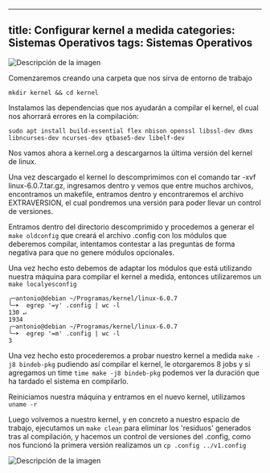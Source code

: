 
---
title: Configurar kernel a medida
categories: Sistemas Operativos
tags: Sistemas Operativos
---

![Descripción de la imagen](/images/linux-6.0.jpg)

Comenzaremos creando una carpeta que nos sirva de entorno de trabajo

`mkdir kernel && cd kernel`


Instalamos las dependencias que nos ayudarán a compilar el kernel, el cual nos ahorrará errores en la compilación:


`sudo apt install build-essential flex nbison openssl libssl-dev dkms libncurses-dev ncurses-dev qtbase5-dev libelf-dev`

Nos vamos ahora a kernel.org a descargarnos la última versión del kernel de linux.

Una vez descargado el kernel lo descomprimimos con el comando tar -xvf linux-6.0.7.tar.gz, ingresamos dentro y vemos que entre muchos archivos, encontramos un makefile, entramos dentro y encontraremos el archivo EXTRAVERSION, el cual pondremos una versión para poder llevar un control de versiones.

Entramos dentro del directorio descomprimido y procedemos a generar el `make oldconfig` que creará el archivo .config con los módulos que deberemos compilar, intentamos contestar a las preguntas de forma negativa para que no genere módulos opcionales.

Una vez hecho esto debemos de adaptar los módulos que está utilizando nuestra máquina para compilar el kernel a medida, entonces utilizaremos un `make localyesconfig`

```
╭─antonio@debian ~/Programas/kernel/linux-6.0.7  
╰─➤  egrep '=y' .config | wc -l                                                                                                 130 ↵
1934
╭─antonio@debian ~/Programas/kernel/linux-6.0.7  
╰─➤  egrep '=m' .config | wc -l
3
```

Una vez hecho esto procederemos a probar nuestro kernel a medida `make -j8 bindeb-pkg` pudiendo así compilar el kernel, le otorgaremos 8 jobs y si agregamos un time `time make -j8 bindeb-pkg` podemos ver la duración que ha tardado el sistema en compilarlo.

Reiniciamos nuestra máquina y entramos en el nuevo kernel, utilizamos `uname -r`

Luego volvemos a nuestro kernel, y en concreto a nuestro espacio de trabajo, ejecutamos un `make clean` para eliminar los 'residuos' generados tras al compilación, y hacemos un control de versiones del .config, como nos funcionó la primera versión realizamos un `cp .config ../v1.config`

![Descripción de la imagen](/images/xconfig.png)